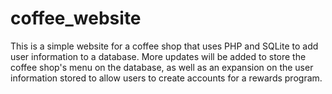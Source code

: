 # coffee_website
This is a simple website for a coffee shop that uses PHP and SQLite to add user information to a database.
More updates will be added to store the coffee shop's menu on the database, as well as an expansion on the user
information stored to allow users to create accounts for a rewards program.
